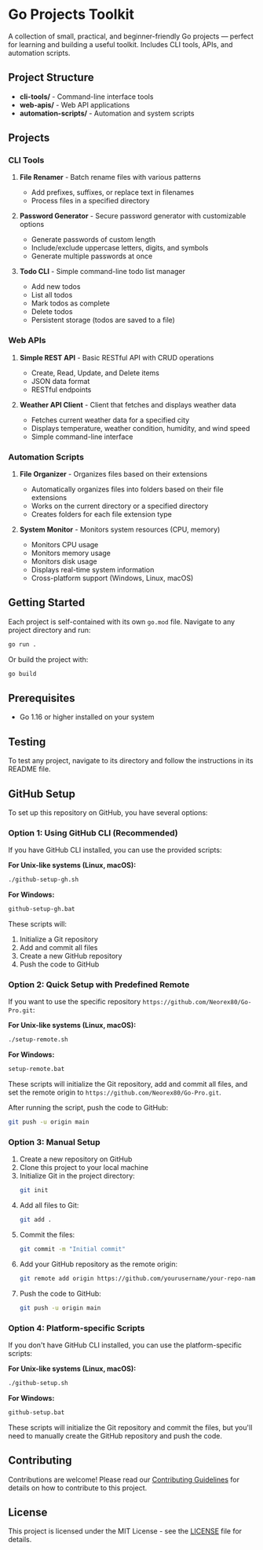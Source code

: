 # Go Projects Toolkit

A collection of small, practical, and beginner-friendly Go projects — perfect for learning and building a useful toolkit. Includes CLI tools, APIs, and automation scripts.

## Project Structure

- **cli-tools/** - Command-line interface tools
- **web-apis/** - Web API applications
- **automation-scripts/** - Automation and system scripts

## Projects

### CLI Tools

1. **File Renamer** - Batch rename files with various patterns
   - Add prefixes, suffixes, or replace text in filenames
   - Process files in a specified directory

2. **Password Generator** - Secure password generator with customizable options
   - Generate passwords of custom length
   - Include/exclude uppercase letters, digits, and symbols
   - Generate multiple passwords at once

3. **Todo CLI** - Simple command-line todo list manager
   - Add new todos
   - List all todos
   - Mark todos as complete
   - Delete todos
   - Persistent storage (todos are saved to a file)

### Web APIs

1. **Simple REST API** - Basic RESTful API with CRUD operations
   - Create, Read, Update, and Delete items
   - JSON data format
   - RESTful endpoints

2. **Weather API Client** - Client that fetches and displays weather data
   - Fetches current weather data for a specified city
   - Displays temperature, weather condition, humidity, and wind speed
   - Simple command-line interface

### Automation Scripts

1. **File Organizer** - Organizes files based on their extensions
   - Automatically organizes files into folders based on their file extensions
   - Works on the current directory or a specified directory
   - Creates folders for each file extension type

2. **System Monitor** - Monitors system resources (CPU, memory)
   - Monitors CPU usage
   - Monitors memory usage
   - Monitors disk usage
   - Displays real-time system information
   - Cross-platform support (Windows, Linux, macOS)

## Getting Started

Each project is self-contained with its own `go.mod` file. Navigate to any project directory and run:

```bash
go run .
```

Or build the project with:

```bash
go build
```

## Prerequisites

- Go 1.16 or higher installed on your system

## Testing

To test any project, navigate to its directory and follow the instructions in its README file.

## GitHub Setup

To set up this repository on GitHub, you have several options:

### Option 1: Using GitHub CLI (Recommended)

If you have GitHub CLI installed, you can use the provided scripts:

**For Unix-like systems (Linux, macOS):**
```bash
./github-setup-gh.sh
```

**For Windows:**
```cmd
github-setup-gh.bat
```

These scripts will:
1. Initialize a Git repository
2. Add and commit all files
3. Create a new GitHub repository
4. Push the code to GitHub

### Option 2: Quick Setup with Predefined Remote

If you want to use the specific repository `https://github.com/Neorex80/Go-Pro.git`:

**For Unix-like systems (Linux, macOS):**
```bash
./setup-remote.sh
```

**For Windows:**
```cmd
setup-remote.bat
```

These scripts will initialize the Git repository, add and commit all files, and set the remote origin to `https://github.com/Neorex80/Go-Pro.git`.

After running the script, push the code to GitHub:
```bash
git push -u origin main
```

### Option 3: Manual Setup

1. Create a new repository on GitHub
2. Clone this project to your local machine
3. Initialize Git in the project directory:
   ```bash
   git init
   ```
4. Add all files to Git:
   ```bash
   git add .
   ```
5. Commit the files:
   ```bash
   git commit -m "Initial commit"
   ```
6. Add your GitHub repository as the remote origin:
   ```bash
   git remote add origin https://github.com/yourusername/your-repo-name.git
   ```
7. Push the code to GitHub:
   ```bash
   git push -u origin main
   ```

### Option 4: Platform-specific Scripts

If you don't have GitHub CLI installed, you can use the platform-specific scripts:

**For Unix-like systems (Linux, macOS):**
```bash
./github-setup.sh
```

**For Windows:**
```cmd
github-setup.bat
```

These scripts will initialize the Git repository and commit the files, but you'll need to manually create the GitHub repository and push the code.

## Contributing

Contributions are welcome! Please read our [Contributing Guidelines](CONTRIBUTING.md) for details on how to contribute to this project.

## License

This project is licensed under the MIT License - see the [LICENSE](LICENSE) file for details.

